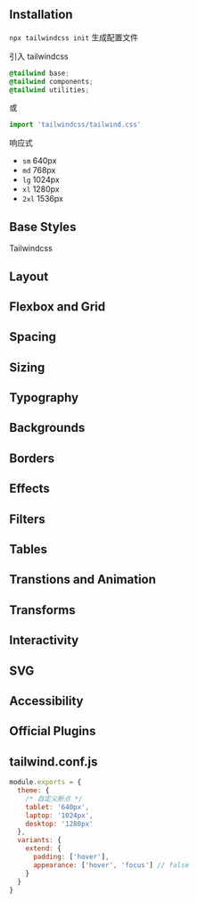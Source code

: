 ## Installation

`npx tailwindcss init` 生成配置文件

引入 tailwindcss

```css
@tailwind base;
@tailwind components;
@tailwind utilities;
```

或

```js
import 'tailwindcss/tailwind.css'
```

响应式

- `sm` 640px
- `md` 768px
- `lg` 1024px
- `xl` 1280px
- `2xl` 1536px

## Base Styles

Tailwindcss

## Layout

## Flexbox and Grid

## Spacing

## Sizing

## Typography

## Backgrounds

## Borders

## Effects

## Filters

## Tables

## Transtions and Animation

## Transforms

## Interactivity

## SVG

## Accessibility

## Official Plugins

## tailwind.conf.js

```js
module.exports = {
  theme: {
    /* 自定义断点 */
    tablet: '640px',
    laptop: '1024px',
    desktop: '1280px'
  },
  variants: {
    extend: {
      padding: ['hover'],
      appearance: ['hover', 'focus'] // false
    }
  }
}
```
